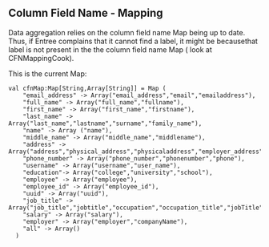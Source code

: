  ## Column Field Name - Mapping
 Data aggregation relies on the column field name Map being up to date. Thus, if Entree complains that it cannot
 find a label, it might be becausethat label is not present in the the column field name Map ( look at CFNMappingCook).

 This is the current Map:

 ```
 val cfnMap:Map[String,Array[String]] = Map (
     "email_address" -> Array("email_address","email","emailaddress"),
     "full_name" -> Array("full_name","fullname"),
     "first_name" -> Array("first_name","firstname"),
     "last_name" -> Array("last_name","lastname","surname","family_name"),
     "name" -> Array ("name"),
     "middle_name" -> Array("middle_name","middlename"),
     "address" -> Array("address","physical_address","physicaladdress","employer_address","work_address"),
     "phone_number" -> Array("phone_number","phonenumber","phone"),
     "username" -> Array("username","user_name"),
     "education"-> Array("college","university","school"),
     "employee" -> Array("employee"),
     "employee_id" -> Array("employee_id"),
     "uuid" -> Array("uuid"),
     "job_title" -> Array("job_title","jobtitle","occupation","occupation_title","jobTitle"),
     "salary" -> Array("salary"),
     "employer" -> Array("employer","companyName"),
     "all" -> Array()
   )
```
